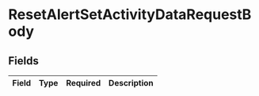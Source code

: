 # ResetAlertSetActivityDataRequestBody


## Fields

| Field       | Type        | Required    | Description |
| ----------- | ----------- | ----------- | ----------- |